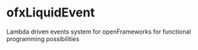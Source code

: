 ofxLiquidEvent
==============

Lambda driven events system for openFrameworks for functional programming possibilities

